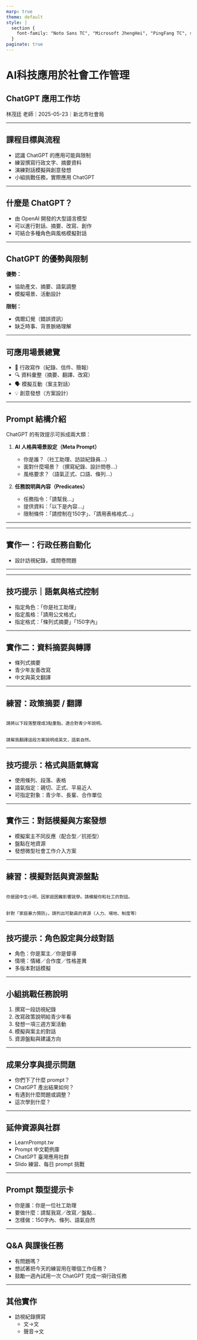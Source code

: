 ```yaml
---
marp: true
theme: default
style: |
  section {
    font-family: "Noto Sans TC", "Microsoft JhengHei", "PingFang TC", sans-serif;
  }
paginate: true
---
```


# AI科技應用於社會工作管理  
## ChatGPT 應用工作坊

林茂廷 老師｜2025-05-23｜新北市社會局

---

## 課程目標與流程

- 認識 ChatGPT 的應用可能與限制  
- 練習撰寫行政文字、摘要資料  
- 演練對話模擬與創意發想  
- 小組挑戰任務，實際應用 ChatGPT

---

## 什麼是 ChatGPT？

- 由 OpenAI 開發的大型語言模型  
- 可以進行對話、摘要、改寫、創作  
- 可結合多種角色與風格模擬對話

---

## ChatGPT 的優勢與限制

**優勢：**  
- 協助產文、摘要、語氣調整  
- 模擬場景、活動設計  

**限制：**  
- 偶爾幻覺（錯誤資訊）  
- 缺乏時事、背景脈絡理解  

---

## 可應用場景總覽

- 📝 行政寫作（紀錄、信件、簡報）
- 🔍 資料彙整（摘要、翻譯、改寫）
- 🗣️ 模擬互動（案主對話）
- 💡 創意發想（方案設計）

---

## Prompt 結構介紹

ChatGPT 的有效提示可拆成兩大類：

1. **AI 人格與場景設定（Meta Prompt）**
   - 你是誰？（社工助理、訪談紀錄員...）
   - 面對什麼場景？（撰寫紀錄、設計問卷...）
   - 風格要求？（語氣正式、口語、條列...）

2. **任務說明與內容（Predicates）**
   - 任務指令：「請幫我...」
   - 提供資料：「以下是內容...」
   - 限制條件：「請控制在150字」、「請用表格格式...」

--- 




---

## 實作一：行政任務自動化


- 設計訪視紀錄，或問卷問題

---


---

## 技巧提示｜語氣與格式控制

- 指定角色：「你是社工助理」
- 指定風格：「請用公文格式」
- 指定格式：「條列式摘要」「150字內」

---

## 實作二：資料摘要與轉譯

- 條列式摘要  
- 青少年友善改寫  
- 中文與英文翻譯  

---

## 練習：政策摘要 / 翻譯

```

請將以下段落整理成3點重點，適合對青少年說明。

```
```

請幫我翻譯這段方案說明成英文，語氣自然。

```

---

## 技巧提示：格式與語氣轉寫

- 使用條列、段落、表格  
- 語氣指定：親切、正式、平易近人  
- 可指定對象：青少年、長輩、合作單位

---

## 實作三：對話模擬與方案發想

- 模擬案主不同反應（配合型／抗拒型）  
- 盤點在地資源  
- 發想微型社會工作介入方案  

---

## 練習：模擬對話與資源盤點

```

你是國中生小明，因家庭困難影響就學。請模擬你和社工的對話。

```
```

針對「家庭暴力預防」，請列出可動員的資源（人力、場地、制度等）

```

---

## 技巧提示：角色設定與分歧對話

- 角色：你是案主／你是督導  
- 情境：情緒／合作度／性格差異  
- 多版本對話模擬

---

## 小組挑戰任務說明

1. 撰寫一段訪視紀錄  
2. 改寫政策說明給青少年看  
3. 發想一項三週方案活動  
4. 模擬與案主的對話  
5. 資源盤點與建議方向

---

## 成果分享與提示問題

- 你們下了什麼 prompt？  
- ChatGPT 產出結果如何？  
- 有遇到什麼問題或調整？  
- 這次學到什麼？

---

## 延伸資源與社群

- LearnPrompt.tw  
- Prompt 中文範例庫  
- ChatGPT 臺灣應用社群  
- Slido 練習、每日 prompt 挑戰

---

## Prompt 類型提示卡

- 你是誰：你是一位社工助理  
- 要做什麼：請幫我寫／改寫／盤點…  
- 怎樣做：150字內、條列、語氣自然

---

## Q&A 與課後任務

- 有問題嗎？  
- 想試著把今天的練習用在哪個工作任務？  
- 鼓勵一週內試用一次 ChatGPT 完成一項行政任務

---

## 其他實作

- 訪視紀錄撰寫
  -  文->文 
  -  聲音->文  